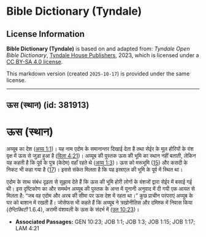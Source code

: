 # Bible Dictionary (Tyndale)

## License Information

**Bible Dictionary (Tyndale)** is based on and adapted from: _Tyndale Open Bible Dictionary_, [Tyndale House Publishers](https://tyndaleopenresources.com/), 2023, which is licensed under a [CC BY-SA 4.0 license](https://creativecommons.org/licenses/by-sa/4.0/legalcode.en).

This markdown version (created `2025-10-17`) is provided under the same license.



--------------------------------

## ऊस (स्थान) (id: 381913)

ऊस (स्थान)
==========

अय्यूब का देश ([अय्य 1:1](https://ref.ly/Job1:1))। यह नाम एदोम के समानान्तर दिखाई देता है तथा सेईर के मूल होरियों के वंश वृक्ष में ऊस से जुड़ा हुआ है ([विला 4:21](https://ref.ly/Lam4:21))। अय्यूब की पुस्तक ऊस की भूमि का स्थान नहीं बताती, लेकिन यह कहती है कि पूर्व के पुत्र (केदेम) वहाँ रहते थे ([अय्य 1:3](https://ref.ly/Job1:3))। ऊस को मरूभूमि ([15](https://ref.ly/Job1:15)) और कसदी के निकट भी कहा गया है ([17](https://ref.ly/Job1:17))। इससे संकेत मिलता है कि यह इस्राएल की भूमि के पूर्व में स्थित था।

एदोम के साथ संबंध दृढ़ता से सुझाव देते हैं कि ऊस की भूमि होरी लोगों के वंशजों द्वारा सेईर में बसाई गई थी। इस दृष्टिकोण का और समर्थन अय्यूब की पुस्तक के अन्त में यूनानी अनुवाद में दी गयी एक आयत से मिलता है: “जब वह एदोम और अरब की सीमा पर ऊस देश में रहता था।” कुछ प्राचीन परंपराएं अय्यूब के घर को बाशान में रखती हैं। जोसेफस भी कहते हैं कि अय्यूब ने त्रखोनीतिस और दमिश्क में निवास किया (*ऐन्टिक्विटी* 1\.6\.4\), अरामी वंशावली के ऊस के संदर्भ में ([उत 10:23](https://ref.ly/Gen10:23))।

* **Associated Passages:** GEN 10:23; JOB 1:1; JOB 1:3; JOB 1:15; JOB 1:17; LAM 4:21

